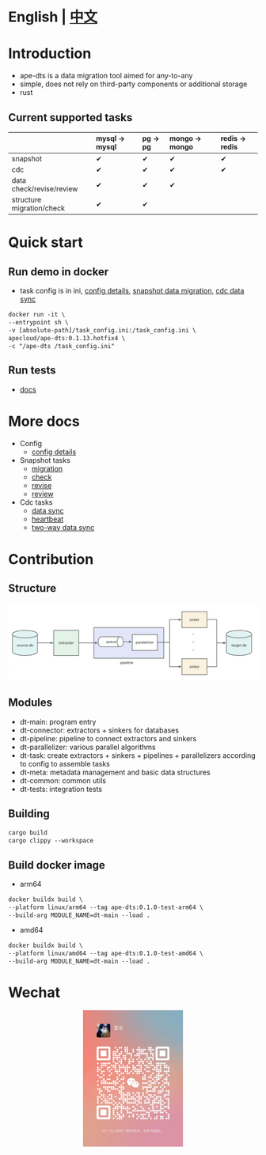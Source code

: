 
# English | [中文](README_ZH.md)

# Introduction
- ape-dts is a data migration tool aimed for any-to-any
- simple, does not rely on third-party components or additional storage
- rust


## Current supported tasks

|  | mysql -> mysql | pg -> pg | mongo -> mongo | redis -> redis |
| :-------- | :-------- | :-------- | :-------- | :-------- |
| snapshot | &#10004; | &#10004; | &#10004; | &#10004; |
| cdc | &#10004; | &#10004; | &#10004; | &#10004; |
| data check/revise/review | &#10004; | &#10004; | &#10004; | |
| structure migration/check | &#10004; | &#10004; |  |  |


# Quick start

## Run demo in docker
- task config is in ini, [config details](./docs/english/config.md), [snapshot data migration](./docs/english/snapshot/migration.md), [cdc data sync](./docs/english/cdc/migration.md)

```
docker run -it \
--entrypoint sh \
-v [absolute-path]/task_config.ini:/task_config.ini \
apecloud/ape-dts:0.1.13.hotfix4 \
-c "/ape-dts /task_config.ini"
```

## Run tests
- [docs](./dt-tests/README.md)

# More docs
- Config
    - [config details](./docs/english/config.md)
- Snapshot tasks
    - [migration](./docs/english/snapshot/migration.md)
    - [check](./docs/english/snapshot/check.md)
    - [revise](./docs/english/snapshot/revise.md)
    - [review](./docs/english/snapshot/review.md)
- Cdc tasks
    - [data sync](./docs/english/cdc/migration.md)
    - [heartbeat](./docs/english/cdc/heartbeat.md)
    - [two-way data sync](./docs/english/cdc/two_way.md)

# Contribution
## Structure
![Structure](docs/pics/structure.png)

## Modules
- dt-main: program entry
- dt-connector: extractors + sinkers for databases
- dt-pipeline: pipeline to connect extractors and sinkers
- dt-parallelizer: various parallel algorithms
- dt-task: create extractors + sinkers + pipelines + parallelizers according to config to assemble tasks
- dt-meta: metadata management and basic data structures
- dt-common: common utils
- dt-tests: integration tests

## Building
```
cargo build
cargo clippy --workspace
```

## Build docker image
- arm64
```
docker buildx build \
--platform linux/arm64 --tag ape-dts:0.1.0-test-arm64 \
--build-arg MODULE_NAME=dt-main --load . 
```

- amd64
```
docker buildx build \
--platform linux/amd64 --tag ape-dts:0.1.0-test-amd64 \
--build-arg MODULE_NAME=dt-main --load . 
```

# Wechat
<div align=center>
<img src="docs/pics/WechatIMG.jpg" width="40%" />
</div>
